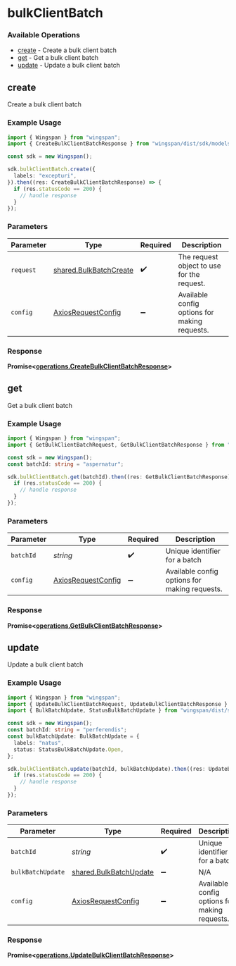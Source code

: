 # bulkClientBatch

### Available Operations

* [create](#create) - Create a bulk client batch
* [get](#get) - Get a bulk client batch
* [update](#update) - Update a bulk client batch

## create

Create a bulk client batch

### Example Usage

```typescript
import { Wingspan } from "wingspan";
import { CreateBulkClientBatchResponse } from "wingspan/dist/sdk/models/operations";

const sdk = new Wingspan();

sdk.bulkClientBatch.create({
  labels: "excepturi",
}).then((res: CreateBulkClientBatchResponse) => {
  if (res.statusCode == 200) {
    // handle response
  }
});
```

### Parameters

| Parameter                                                        | Type                                                             | Required                                                         | Description                                                      |
| ---------------------------------------------------------------- | ---------------------------------------------------------------- | ---------------------------------------------------------------- | ---------------------------------------------------------------- |
| `request`                                                        | [shared.BulkBatchCreate](../../models/shared/bulkbatchcreate.md) | :heavy_check_mark:                                               | The request object to use for the request.                       |
| `config`                                                         | [AxiosRequestConfig](https://axios-http.com/docs/req_config)     | :heavy_minus_sign:                                               | Available config options for making requests.                    |


### Response

**Promise<[operations.CreateBulkClientBatchResponse](../../models/operations/createbulkclientbatchresponse.md)>**


## get

Get a bulk client batch

### Example Usage

```typescript
import { Wingspan } from "wingspan";
import { GetBulkClientBatchRequest, GetBulkClientBatchResponse } from "wingspan/dist/sdk/models/operations";

const sdk = new Wingspan();
const batchId: string = "aspernatur";

sdk.bulkClientBatch.get(batchId).then((res: GetBulkClientBatchResponse) => {
  if (res.statusCode == 200) {
    // handle response
  }
});
```

### Parameters

| Parameter                                                    | Type                                                         | Required                                                     | Description                                                  |
| ------------------------------------------------------------ | ------------------------------------------------------------ | ------------------------------------------------------------ | ------------------------------------------------------------ |
| `batchId`                                                    | *string*                                                     | :heavy_check_mark:                                           | Unique identifier for a batch                                |
| `config`                                                     | [AxiosRequestConfig](https://axios-http.com/docs/req_config) | :heavy_minus_sign:                                           | Available config options for making requests.                |


### Response

**Promise<[operations.GetBulkClientBatchResponse](../../models/operations/getbulkclientbatchresponse.md)>**


## update

Update a bulk client batch

### Example Usage

```typescript
import { Wingspan } from "wingspan";
import { UpdateBulkClientBatchRequest, UpdateBulkClientBatchResponse } from "wingspan/dist/sdk/models/operations";
import { BulkBatchUpdate, StatusBulkBatchUpdate } from "wingspan/dist/sdk/models/shared";

const sdk = new Wingspan();
const batchId: string = "perferendis";
const bulkBatchUpdate: BulkBatchUpdate = {
  labels: "natus",
  status: StatusBulkBatchUpdate.Open,
};

sdk.bulkClientBatch.update(batchId, bulkBatchUpdate).then((res: UpdateBulkClientBatchResponse) => {
  if (res.statusCode == 200) {
    // handle response
  }
});
```

### Parameters

| Parameter                                                        | Type                                                             | Required                                                         | Description                                                      |
| ---------------------------------------------------------------- | ---------------------------------------------------------------- | ---------------------------------------------------------------- | ---------------------------------------------------------------- |
| `batchId`                                                        | *string*                                                         | :heavy_check_mark:                                               | Unique identifier for a batch                                    |
| `bulkBatchUpdate`                                                | [shared.BulkBatchUpdate](../../models/shared/bulkbatchupdate.md) | :heavy_minus_sign:                                               | N/A                                                              |
| `config`                                                         | [AxiosRequestConfig](https://axios-http.com/docs/req_config)     | :heavy_minus_sign:                                               | Available config options for making requests.                    |


### Response

**Promise<[operations.UpdateBulkClientBatchResponse](../../models/operations/updatebulkclientbatchresponse.md)>**

